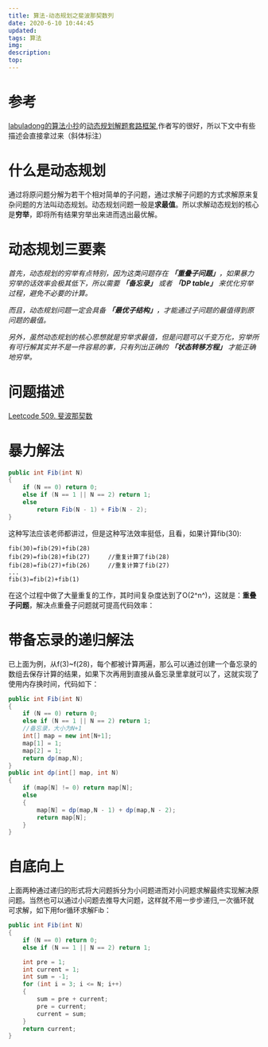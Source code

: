 ```yaml
---
title: 算法-动态规划之斐波那契数列
date: 2020-6-10 10:44:45
updated: 
tags: 算法
img: 
description:
top: 
---
```

# 参考
[labuladong的算法小抄](https://labuladong.gitbook.io/)的[动态规划解题套路框架](https://labuladong.gitbook.io/algo/di-ling-zhang-bi-du-xi-lie/dong-tai-gui-hua-xiang-jie-jin-jie),作者写的很好，所以下文中有些描述会直接拿过来（斜体标注）

# 什么是动态规划
通过将原问题分解为若干个相对简单的子问题，通过求解子问题的方式求解原来复杂问题的方法叫动态规划。动态规划问题一般是**求最值**。所以求解动态规划的核心是**穷举**，即将所有结果穷举出来进而选出最优解。

# 动态规划三要素
*首先，动态规划的穷举有点特别，因为这类问题存在 ***「重叠子问题」***，如果暴力穷举的话效率会极其低下，所以需要 ***「备忘录」*** 或者 ***「DP table」*** 来优化穷举过程，避免不必要的计算。*

*而且，动态规划问题一定会具备 ***「最优子结构」***，才能通过子问题的最值得到原问题的最值。*

*另外，虽然动态规划的核心思想就是穷举求最值，但是问题可以千变万化，穷举所有可行解其实并不是一件容易的事，只有列出正确的 ***「状态转移方程」*** 才能正确地穷举。*

# 问题描述
[Leetcode 509. 斐波那契数](https://leetcode-cn.com/problems/fibonacci-number/)

# 暴力解法
```csharp
public int Fib(int N)
{
    if (N == 0) return 0;
    else if (N == 1 || N == 2) return 1;
    else
        return Fib(N - 1) + Fib(N - 2);
}
```
这种写法应该老师都讲过，但是这种写法效率挺低，且看，如果计算fib(30):
```
fib(30)=fib(29)+fib(28)
fib(29)=fib(28)+fib(27)     //重复计算了fib(28)
fib(28)=fib(27)+fib(26)     //重复计算了fib(27)
...
fib(3)=fib(2)+fib(1)
```
在这个过程中做了大量重复的工作，其时间复杂度达到了O(2^n^)，这就是：**重叠子问题**，解决点重叠子问题就可提高代码效率：
# 带备忘录的递归解法
已上面为例，从f(3)~f(28)，每个都被计算两遍，那么可以通过创建一个备忘录的数组去保存计算的结果，如果下次再用到直接从备忘录里拿就可以了，这就实现了使用内存换时间，代码如下：
```csharp
public int Fib(int N)
{
    if (N == 0) return 0;
    else if (N == 1 || N == 2) return 1;
    //备忘录，大小为N+1
    int[] map = new int[N+1];
    map[1] = 1;
    map[2] = 1;
    return dp(map,N);
}
public int dp(int[] map, int N)
{
    if (map[N] != 0) return map[N];
    else
    {
        map[N] = dp(map,N - 1) + dp(map,N - 2);
        return map[N];
    }
}
```
# 自底向上
上面两种通过递归的形式将大问题拆分为小问题进而对小问题求解最终实现解决原问题。当然也可以通过小问题去推导大问题，这样就不用一步步递归,一次循环就可求解，如下用for循环求解Fib：
```csharp
public int Fib(int N)
{
    if (N == 0) return 0;
    else if (N == 1 || N == 2) return 1;

    int pre = 1;
    int current = 1;
    int sum = -1;
    for (int i = 3; i <= N; i++)
    {
        sum = pre + current;
        pre = current;
        current = sum;
    }
    return current;
}
```